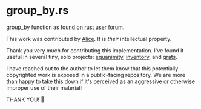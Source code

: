 # group_by.rs

group_by function as [found on rust user forum](https://users.rust-lang.org/t/group-by-challenge/37602/6).

This work was contributed by [Alice](https://users.rust-lang.org/u/alice/summary).  It is *their* intellectual property. 

Thank you very much for contributing this implementation.  I've found it useful in several tiny, solo projects:  [equanimity](https://github.com/Terkwood/equanimity), [inventory](https://github.com/Terkwood/inventory), and [grats](https://github.com/Terkwood/grats).

I have reached out to the author to let them know that this potentially copyrighted work is exposed in a public-facing repository.  We are more than happy to take this down if it's perceived as an aggressive or otherwise improper use of their material!  

THANK YOU! 🌟
